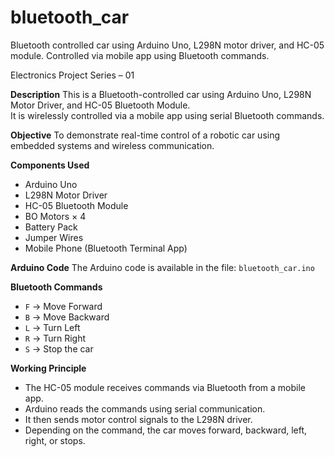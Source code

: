 # bluetooth_car
Bluetooth controlled car using Arduino Uno, L298N motor driver, and HC-05 module. Controlled via mobile app using Bluetooth commands.

Electronics Project Series – 01

**Description**
This is a Bluetooth-controlled car using Arduino Uno, L298N Motor Driver, and HC-05 Bluetooth Module.  
It is wirelessly controlled via a mobile app using serial Bluetooth commands.

**Objective**
To demonstrate real-time control of a robotic car using embedded systems and wireless communication.

**Components Used**
- Arduino Uno  
- L298N Motor Driver  
- HC-05 Bluetooth Module  
- BO Motors × 4  
- Battery Pack  
- Jumper Wires  
- Mobile Phone (Bluetooth Terminal App)

**Arduino Code**
The Arduino code is available in the file: `bluetooth_car.ino`

**Bluetooth Commands**
- `F` → Move Forward  
- `B` → Move Backward  
- `L` → Turn Left  
- `R` → Turn Right  
- `S` → Stop the car

**Working Principle**
- The HC-05 module receives commands via Bluetooth from a mobile app.
- Arduino reads the commands using serial communication.
- It then sends motor control signals to the L298N driver.
- Depending on the command, the car moves forward, backward, left, right, or stops.
  
